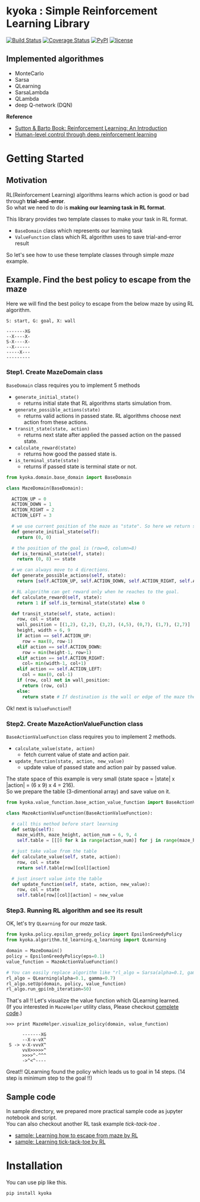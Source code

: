 # kyoka : Simple Reinforcement Learning Library
[![Build Status](https://travis-ci.org/ishikota/kyoka.svg?branch=master)](https://travis-ci.org/ishikota/kyoka)
[![Coverage Status](https://coveralls.io/repos/github/ishikota/kyoka/badge.svg?branch=master)](https://coveralls.io/github/ishikota/kyoka?branch=master)
[![PyPI](https://img.shields.io/pypi/v/kyoka.svg?maxAge=2592000)](https://badge.fury.io/py/kyoka)
[![license](https://img.shields.io/github/license/mashape/apistatus.svg?maxAge=2592000)](https://github.com/ishikota/kyoka/blob/master/LICENSE.md)
## Implemented algorithmes
- MonteCarlo
- Sarsa
- QLearning
- SarsaLambda
- QLambda
- deep Q-network (DQN)

**Reference**
- [Sutton & Barto Book: Reinforcement Learning: An Introduction](https://webdocs.cs.ualberta.ca/~sutton/book/ebook/the-book.html)
- [Human-level control through deep reinforcement learning](http://www.nature.com/nature/journal/v518/n7540/abs/nature14236.html)

# Getting Started
## Motivation
RL(Reinforcement Learning) algorithms  learns which action is good or bad through **trial-and-error**.  
So what we need to do is **making our learning task in RL format**.

This library provides two template classes to make your task in RL format.
- `BaseDomain` class which represents our learning task
- `ValueFunction` class which RL algorithm uses to save trial-and-error result

So let's see how to use these template classes through simple *maze* example.

## Example. Find the best policy to escape from the maze
Here we will find the best policy to escape from the below maze by using RL algorithm.
```
S: start, G: goal, X: wall

-------XG
--X----X-
S-X----X-
--X------
-----X---
---------
```

### Step1. Create MazeDomain class
`BaseDomain` class requires you to implement 5 methods
- `generate_initial_state()`
  - returns initial state that RL algorithms starts simulation from.
- `generate_possible_actions(state)`
  - returns valid actions in passed state. RL algorithms choose next action from these actions.
- `transit_state(state, action)`
  - returns next state after applied the passed action on the passed state.
- `calculate_reward(state)`
  - returns how good the passed state is.
- `is_terminal_state(state)`
  - returns if passed state is terminal state or not.
  
```python
from kyoka.domain.base_domain import BaseDomain

class MazeDomain(BaseDomain):

  ACTION_UP = 0
  ACTION_DOWN = 1
  ACTION_RIGHT = 2
  ACTION_LEFT = 3

  # we use current position of the maze as "state". So here we return start position of the maze.
  def generate_initial_state(self):
    return (0, 0)

  # the position of the goal is (row=0, column=8)
  def is_terminal_state(self, state):
    return (0, 8) == state

  # we can always move to 4 directions.
  def generate_possible_actions(self, state):
    return [self.ACTION_UP, self.ACTION_DOWN, self.ACTION_RIGHT, self.ACTION_LEFT]

  # RL algorithm can get reward only when he reaches to the goal.
  def calculate_reward(self, state):
    return 1 if self.is_terminal_state(state) else 0

  def transit_state(self, state, action):
    row, col = state
    wall_position = [(1,2), (2,2), (3,2), (4,5), (0,7), (1,7), (2,7)]
    height, width = 6, 9
    if action == self.ACTION_UP:
      row = max(0, row-1)
    elif action == self.ACTION_DOWN:
      row = min(height-1, row+1)
    elif action == self.ACTION_RIGHT:
      col= min(width-1, col+1)
    elif action == self.ACTION_LEFT:
      col = max(0, col-1)
    if (row, col) not in wall_position:
      return (row, col)
    else:
      return state # If destination is the wall or edge of the maze then position does not change.
```

Ok! next is `ValueFunction`!!

### Step2. Create MazeActionValueFunction class
`BaseActionValueFunction` class requires you to implement 2 methods.
- `calculate_value(state, action)`
  - fetch current value of state and action pair.
- `update_function(state, action, new_value)`
  - update value of passed state and action pair by passed value.

The state space of this example is very small (state space = |state| x |action| = (6 x 9) x 4 = 216).  
So we prepare the table (3-dimentional array) and save value on it.

```python
from kyoka.value_function.base_action_value_function import BaseActionValueFunction

class MazeActionValueFunction(BaseActionValueFunction):

  # call this method before start learning
  def setUp(self):
    maze_width, maze_height, action_num = 6, 9, 4
    self.table = [[[0 for k in range(action_num)] for j in range(maze_height)] for i in range(maze_width)]

  # just take value from the table
  def calculate_value(self, state, action):
    row, col = state
    return self.table[row][col][action]

  # just insert value into the table
  def update_function(self, state, action, new_value):
    row, col = state
    self.table[row][col][action] = new_value
```

### Step3. Running RL algorithm and see its result
OK, let's try `QLearning` for our *maze*  task.

```python
from kyoka.policy.epsilon_greedy_policy import EpsilonGreedyPolicy
from kyoka.algorithm.td_learning.q_learning import QLearning

domain = MazeDomain()
policy = EpsilonGreedyPolicy(eps=0.1)
value_function = MazeActionValueFunction()

# You can easily replace algorithm like "rl_algo = Sarsa(alpha=0.1, gamma=0.7)"
rl_algo = QLearning(alpha=0.1, gamma=0.7)
rl_algo.setUp(domain, policy, value_function)
rl_algo.run_gpi(nb_iteration=50)
```

That's all !! Let's visualize the value function which QLearning learned.  
(If you interested in `MazeHelper` utility class, Please checkout [complete code](https://github.com/ishikota/kyoka/blob/master/sample/maze/readme_sample.py).)
```
>>> print MazeHelper.visualize_policy(domain, value_function)

      -------XG
      --X-v-vX^
 S -> v-X-vvvX^
      vvX>>>>>^
      >>>>^-^^^
      ->^<^----
```

Great!! QLearning found the policy which leads us to goal in 14 steps. (14 step is minimum step to the goal !!)

## Sample code
In sample directory, we prepared more practical sample code as jupyter notebook and script.  
You can also checkout another RL task example *tick-tack-toe* .
- [sample: Learning how to escape from maze by RL](https://github.com/ishikota/kyoka/tree/master/sample/maze)
- [sample: Learning tick-tack-toe by RL](https://github.com/ishikota/kyoka/tree/master/sample/ticktacktoe)

# Installation
You can use pip like this.
```bash
pip install kyoka
```
